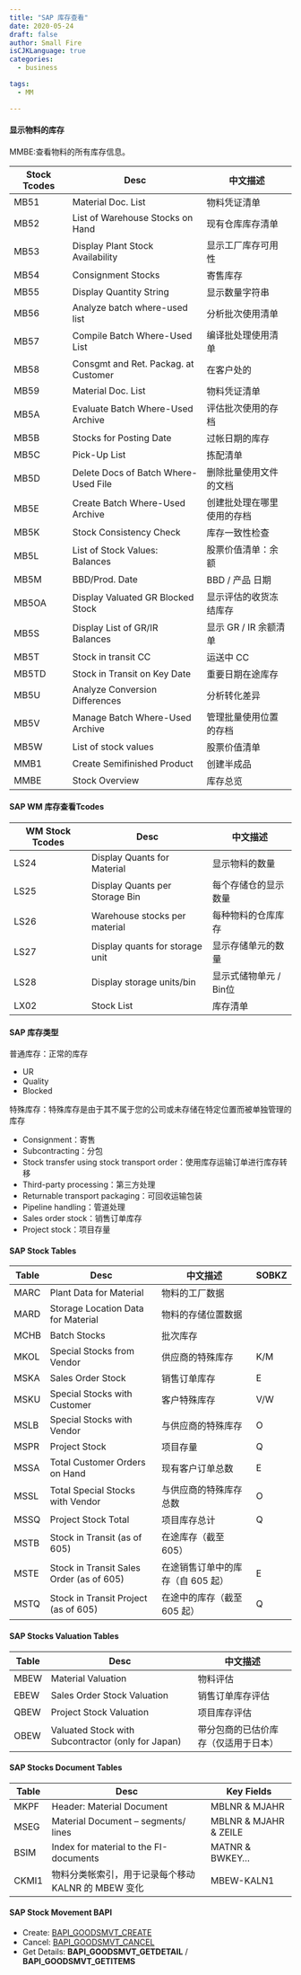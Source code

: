 ```yaml
---
title: "SAP 库存查看"
date: 2020-05-24
draft: false
author: Small Fire
isCJKLanguage: true
categories: 
  - business

tags: 
  - MM

---
```


#### 显示物料的库存

MMBE:查看物料的所有库存信息。

| Stock Tcodes | Desc                                 | 中文描述                   |
| ------------ | ------------------------------------ | -------------------------- |
| MB51         | Material Doc. List                   | 物料凭证清单               |
| MB52         | List of Warehouse Stocks on Hand     | 现有仓库库存清单           |
| MB53         | Display Plant Stock Availability     | 显示工厂库存可用性         |
| MB54         | Consignment Stocks                   | 寄售库存                   |
| MB55         | Display Quantity String              | 显示数量字符串             |
| MB56         | Analyze batch where-used list        | 分析批次使用清单           |
| MB57         | Compile Batch Where-Used List        | 编译批处理使用清单         |
| MB58         | Consgmt and Ret. Packag. at Customer | 在客户处的                 |
| MB59         | Material Doc. List                   | 物料凭证清单               |
| MB5A         | Evaluate Batch Where-Used Archive    | 评估批次使用的存档         |
| MB5B         | Stocks for Posting Date              | 过帐日期的库存             |
| MB5C         | Pick-Up List                         | 拣配清单                   |
| MB5D         | Delete Docs of Batch Where-Used File | 删除批量使用文件的文档     |
| MB5E         | Create Batch Where-Used Archive      | 创建批处理在哪里使用的存档 |
| MB5K         | Stock Consistency Check              | 库存一致性检查             |
| MB5L         | List of Stock Values: Balances       | 股票价值清单：余额         |
| MB5M         | BBD/Prod. Date                       | BBD / 产品 日期            |
| MB5OA        | Display Valuated GR Blocked Stock    | 显示评估的收货冻结库存     |
| MB5S         | Display List of GR/IR Balances       | 显示 GR / IR 余额清单      |
| MB5T         | Stock in transit CC                  | 运送中 CC                  |
| MB5TD        | Stock in Transit on Key Date         | 重要日期在途库存           |
| MB5U         | Analyze Conversion Differences       | 分析转化差异               |
| MB5V         | Manage Batch Where-Used Archive      | 管理批量使用位置的存档     |
| MB5W         | List of stock values                 | 股票价值清单               |
| MMB1         | Create Semifinished Product          | 创建半成品                 |
| MMBE         | Stock Overview                       | 库存总览                   |

#### SAP WM 库存查看Tcodes

| WM Stock Tcodes | Desc                            | 中文描述               |
| --------------- | ------------------------------- | ---------------------- |
| LS24            | Display Quants for Material     | 显示物料的数量         |
| LS25            | Display Quants per Storage Bin  | 每个存储仓的显示数量   |
| LS26            | Warehouse stocks per material   | 每种物料的仓库库存     |
| LS27            | Display quants for storage unit | 显示存储单元的数量     |
| LS28            | Display storage units/bin       | 显示式储物单元 / Bin位 |
| LX02            | Stock List                      | 库存清单               |

#### SAP 库存类型

普通库存：正常的库存

- UR
- Quality
- Blocked 

特殊库存：特殊库存是由于其不属于您的公司或未存储在特定位置而被单独管理的库存

- Consignment：寄售
- Subcontracting：分包
- Stock transfer using stock transport order：使用库存运输订单进行库存转移
- Third-party processing：第三方处理
- Returnable transport packaging：可回收运输包装
- Pipeline handling：管道处理
- Sales order stock：销售订单库存
- Project stock：项目存量

#### SAP Stock Tables

| Table | Desc                                     | 中文描述                          | SOBKZ |
| ----- | ---------------------------------------- | --------------------------------- | ----- |
| MARC  | Plant Data for Material                  | 物料的工厂数据                    |       |
| MARD  | Storage Location Data for Material       | 物料的存储位置数据                |       |
| MCHB  | Batch Stocks                             | 批次库存                          |       |
| MKOL  | Special Stocks from Vendor               | 供应商的特殊库存                  | K/M   |
| MSKA  | Sales Order Stock                        | 销售订单库存                      | E     |
| MSKU  | Special Stocks with Customer             | 客户特殊库存                      | V/W   |
| MSLB  | Special Stocks with Vendor               | 与供应商的特殊库存                | O     |
| MSPR  | Project Stock                            | 项目存量                          | Q     |
| MSSA  | Total Customer Orders on Hand            | 现有客户订单总数                  | E     |
| MSSL  | Total Special Stocks with Vendor         | 与供应商的特殊库存总数            | O     |
| MSSQ  | Project Stock Total                      | 项目库存总计                      | Q     |
| MSTB  | Stock in Transit (as of 605)             | 在途库存（截至 605）              |       |
| MSTE  | Stock in Transit Sales Order (as of 605) | 在途销售订单中的库存（自 605 起） | E     |
| MSTQ  | Stock in Transit Project (as of 605)     | 在途中的库存（截至605 起）        | Q     |

#### SAP Stocks Valuation Tables

| Table | Desc                                               | 中文描述                             |
| ----- | -------------------------------------------------- | ------------------------------------ |
| MBEW  | Material Valuation                                 | 物料评估                             |
| EBEW  | Sales Order Stock Valuation                        | 销售订单库存评估                     |
| QBEW  | Project Stock Valuation                            | 项目库存评估                         |
| OBEW  | Valuated Stock with Subcontractor (only for Japan) | 带分包商的已估价库存（仅适用于日本） |

#### SAP Stocks Document Tables

| Table | Desc                                                | Key Fields            |
| ----- | --------------------------------------------------- | --------------------- |
| MKPF  | Header: Material Document                           | MBLNR & MJAHR         |
| MSEG  | Material Document – segments/ lines                 | MBLNR & MJAHR & ZEILE |
| BSIM  | Index for material to the FI-documents              | MATNR & BWKEY…        |
| CKMI1 | 物料分类帐索引，用于记录每个移动 KALNR 的 MBEW 变化 | MBEW-KALN1            |

#### SAP Stock Movement BAPI

- Create:  [BAPI_GOODSMVT_CREATE](https://sap4tech.net/sap-good-movement-bapi/)
- Cancel: [BAPI_GOODSMVT_CANCEL](https://sap4tech.net/sap-good-movement-bapi/)
- Get Details: **BAPI_GOODSMVT_GETDETAIL** / **BAPI_GOODSMVT_GETITEMS** 

